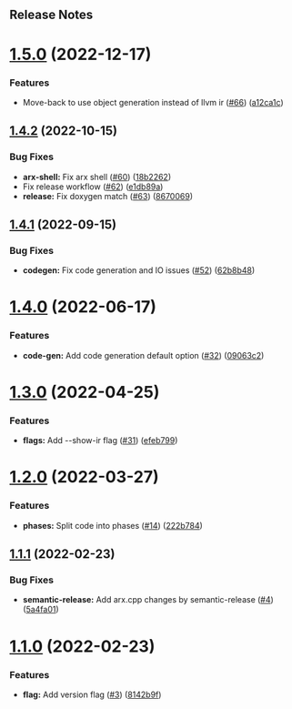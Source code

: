 Release Notes
---

# [1.5.0](https://github.com/arxlang/arx/compare/1.4.2...1.5.0) (2022-12-17)


### Features

* Move-back to use object generation instead of llvm ir ([#66](https://github.com/arxlang/arx/issues/66)) ([a12ca1c](https://github.com/arxlang/arx/commit/a12ca1c286f3f4c89bbec78b3eadcf7befd8f4de))

## [1.4.2](https://github.com/arxlang/arx/compare/1.4.1...1.4.2) (2022-10-15)


### Bug Fixes

* **arx-shell:** Fix arx shell ([#60](https://github.com/arxlang/arx/issues/60)) ([18b2262](https://github.com/arxlang/arx/commit/18b22621391e6d12af08b39b71c31fe26b9e5813))
* Fix release workflow ([#62](https://github.com/arxlang/arx/issues/62)) ([e1db89a](https://github.com/arxlang/arx/commit/e1db89a81d9f0a163dbbe3c913789615af28d9ec))
* **release:** Fix doxygen match ([#63](https://github.com/arxlang/arx/issues/63)) ([8670069](https://github.com/arxlang/arx/commit/8670069d05def7660973f565b4e73960471864c4))

## [1.4.1](https://github.com/arxlang/arx/compare/1.4.0...1.4.1) (2022-09-15)


### Bug Fixes

* **codegen:** Fix code generation and IO issues ([#52](https://github.com/arxlang/arx/issues/52)) ([62b8b48](https://github.com/arxlang/arx/commit/62b8b480c295bc2ecdcb5c25b5521b98682b57d9))

# [1.4.0](https://github.com/arxlang/arx/compare/1.3.0...1.4.0) (2022-06-17)


### Features

* **code-gen:** Add code generation default option ([#32](https://github.com/arxlang/arx/issues/32)) ([09063c2](https://github.com/arxlang/arx/commit/09063c2d39c158866fbfc05c7784cf8159862dac))

# [1.3.0](https://github.com/arxlang/arx/compare/1.2.0...1.3.0) (2022-04-25)


### Features

* **flags:** Add --show-ir flag ([#31](https://github.com/arxlang/arx/issues/31)) ([efeb799](https://github.com/arxlang/arx/commit/efeb799d0ba9c3330f64c0e0e4628ec8b8d469f7))

# [1.2.0](https://github.com/arxlang/arx/compare/1.1.1...1.2.0) (2022-03-27)


### Features

* **phases:** Split code into phases ([#14](https://github.com/arxlang/arx/issues/14)) ([222b784](https://github.com/arxlang/arx/commit/222b7847772ae1b47ba9dcbf83a7a4be555fe5d4))

## [1.1.1](https://github.com/arx-org/arx/compare/1.1.0...1.1.1) (2022-02-23)


### Bug Fixes

* **semantic-release:** Add arx.cpp changes by semantic-release ([#4](https://github.com/arx-org/arx/issues/4)) ([5a4fa01](https://github.com/arx-org/arx/commit/5a4fa018dc180ee1795bbee27f7782986c297984))

# [1.1.0](https://github.com/arx-org/arx/compare/1.0.0...1.1.0) (2022-02-23)


### Features

* **flag:** Add version flag ([#3](https://github.com/arx-org/arx/issues/3)) ([8142b9f](https://github.com/arx-org/arx/commit/8142b9f006c301f1a9c99bed02dd5260b468b8cb))
